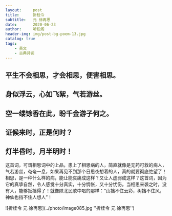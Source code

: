 ```yaml
---
layout:     post
title:      折桂令
subtitle:   元 徐再思
date:       2020-06-23
author:     听松阁
header-img: img/post-bg-poem-13.jpg
catalog: true
tags:
    - 美文
    - 古典诗词
---
```


## 平生不会相思，才会相思，便害相思。
## 身似浮云，心如飞絮，气若游丝。
## 空一缕馀香在此，盼千金游子何之。
## 证候来时，正是何时？
## 灯半昏时，月半明时！

这首词，可谓相思词中的上品，患上了相思病的人，简直就像是无药可救的病人，气若游丝，奄奄一息，如果再见不到那个日思夜想着的人，真的就要彻底绝望了！相思，是一种什么样的病，能让能哀痛成这样？又让人虚弱成这样？这首词，因为它的真挚自然，令人感觉十分真实，十分惆怅，又十分忧伤。当相思来袭之时，没有人，能够抵挡得了！就像陕北民歌中唱的那样：“山挡不住云彩，树挡不住风，神仙也挡不住人想人”！

![折桂令 元 徐再思](../photo/image085.jpg ''折桂令 元 徐再思'')

